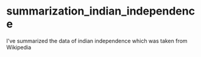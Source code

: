 # summarization_indian_independence
I've summarized the data of indian independence which was taken from Wikipedia
